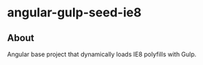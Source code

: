 angular-gulp-seed-ie8
=====================

## About

Angular base project that dynamically loads IE8 polyfills with Gulp.
